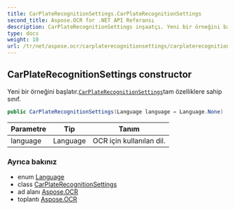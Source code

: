 ```yaml
---
title: CarPlateRecognitionSettings.CarPlateRecognitionSettings
second_title: Aspose.OCR for .NET API Referansı
description: CarPlateRecognitionSettings inşaatçı. Yeni bir örneğini başlatır.CarPlateRecognitionSettingstam özelliklere sahip sınıf.
type: docs
weight: 10
url: /tr/net/aspose.ocr/carplaterecognitionsettings/carplaterecognitionsettings/
---
```

## CarPlateRecognitionSettings constructor

Yeni bir örneğini başlatır.[`CarPlateRecognitionSettings`](../)tam özelliklere sahip sınıf.

```csharp
public CarPlateRecognitionSettings(Language language = Language.None)
```

| Parametre | Tip | Tanım |
| --- | --- | --- |
| language | Language | OCR için kullanılan dil. |

### Ayrıca bakınız

* enum [Language](../../language/)
* class [CarPlateRecognitionSettings](../)
* ad alanı [Aspose.OCR](../../carplaterecognitionsettings/)
* toplantı [Aspose.OCR](../../../)


